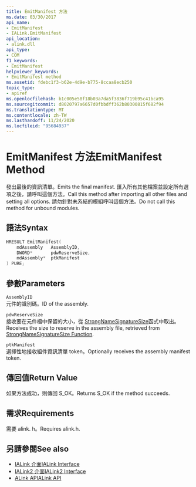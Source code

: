 ```yaml
---
title: EmitManifest 方法
ms.date: 03/30/2017
api_name:
- EmitManifest
- IALink.EmitManifest
api_location:
- alink.dll
api_type:
- COM
f1_keywords:
- EmitManifest
helpviewer_keywords:
- EmitManifest method
ms.assetid: fdebc1f3-b62e-4d9e-b775-8ccaa8ecb250
topic_type:
- apiref
ms.openlocfilehash: b1c005e58f18b03a7da5f3836f719b95c41bca95
ms.sourcegitcommit: d8020797a6657d0fbbdff362b80300815f682f94
ms.translationtype: MT
ms.contentlocale: zh-TW
ms.lasthandoff: 11/24/2020
ms.locfileid: "95684937"
---
```

# <a name="emitmanifest-method"></a><span data-ttu-id="adb8b-102">EmitManifest 方法</span><span class="sxs-lookup"><span data-stu-id="adb8b-102">EmitManifest Method</span></span>

<span data-ttu-id="adb8b-103">發出最後的資訊清單。</span><span class="sxs-lookup"><span data-stu-id="adb8b-103">Emits the final manifest.</span></span> <span data-ttu-id="adb8b-104">匯入所有其他檔案並設定所有選項之後，請呼叫這個方法。</span><span class="sxs-lookup"><span data-stu-id="adb8b-104">Call this method after importing all other files and setting all options.</span></span> <span data-ttu-id="adb8b-105">請勿針對未系結的模組呼叫這個方法。</span><span class="sxs-lookup"><span data-stu-id="adb8b-105">Do not call this method for unbound modules.</span></span>  
  
## <a name="syntax"></a><span data-ttu-id="adb8b-106">語法</span><span class="sxs-lookup"><span data-stu-id="adb8b-106">Syntax</span></span>  
  
```cpp  
HRESULT EmitManifest(  
    mdAssembly   AssemblyID,  
    DWORD*       pdwReserveSize,  
    mdAssembly*  ptkManifest  
) PURE;  
```  
  
## <a name="parameters"></a><span data-ttu-id="adb8b-107">參數</span><span class="sxs-lookup"><span data-stu-id="adb8b-107">Parameters</span></span>  

 `AssemblyID`  
 <span data-ttu-id="adb8b-108">元件的識別碼。</span><span class="sxs-lookup"><span data-stu-id="adb8b-108">ID of the assembly.</span></span>  
  
 `pdwReserveSize`  
 <span data-ttu-id="adb8b-109">接收要在元件檔中保留的大小，從 [StrongNameSignatureSize](../strong-naming/strongnamesignaturesize-function.md)函式中取出。</span><span class="sxs-lookup"><span data-stu-id="adb8b-109">Receives the size to reserve in the assembly file, retrieved from [StrongNameSignatureSize Function](../strong-naming/strongnamesignaturesize-function.md).</span></span>  
  
 `ptkManifest`  
 <span data-ttu-id="adb8b-110">選擇性地接收組件資訊清單 token。</span><span class="sxs-lookup"><span data-stu-id="adb8b-110">Optionally receives the assembly manifest token.</span></span>  
  
## <a name="return-value"></a><span data-ttu-id="adb8b-111">傳回值</span><span class="sxs-lookup"><span data-stu-id="adb8b-111">Return Value</span></span>  

 <span data-ttu-id="adb8b-112">如果方法成功，則傳回 S_OK。</span><span class="sxs-lookup"><span data-stu-id="adb8b-112">Returns S_OK if the method succeeds.</span></span>  
  
## <a name="requirements"></a><span data-ttu-id="adb8b-113">需求</span><span class="sxs-lookup"><span data-stu-id="adb8b-113">Requirements</span></span>  

 <span data-ttu-id="adb8b-114">需要 alink. h。</span><span class="sxs-lookup"><span data-stu-id="adb8b-114">Requires alink.h.</span></span>  
  
## <a name="see-also"></a><span data-ttu-id="adb8b-115">另請參閱</span><span class="sxs-lookup"><span data-stu-id="adb8b-115">See also</span></span>

- [<span data-ttu-id="adb8b-116">IALink 介面</span><span class="sxs-lookup"><span data-stu-id="adb8b-116">IALink Interface</span></span>](ialink-interface.md)
- [<span data-ttu-id="adb8b-117">IALink2 介面</span><span class="sxs-lookup"><span data-stu-id="adb8b-117">IALink2 Interface</span></span>](ialink2-interface.md)
- [<span data-ttu-id="adb8b-118">ALink API</span><span class="sxs-lookup"><span data-stu-id="adb8b-118">ALink API</span></span>](index.md)
